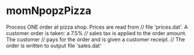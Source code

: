 # momNpopzPizza
Process ONE order at pizza shop. Prices are read from  //              file 'prices.dat'. A customer order is taken: a 7.5%  //              sales tax is applied to the order amount. The customer //              pays for the order and is given a customer receipt.  //              The order is written to output file 'sales.dat'
